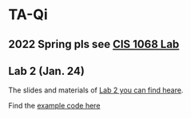 # TA-Qi

## 2022 Spring pls see [CIS 1068 Lab](https://github.com/edzq/TA-Qi/blob/main/CIS%201068%20Lab.md)

## Lab 2 (Jan. 24)
The slides and materials of [Lab 2 you can find heare](lab2.md).

Find the [example code here](lab2-ExampleCode)

